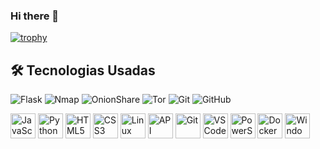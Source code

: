 ### Hi there 👋


[![trophy](https://github-profile-trophy.vercel.app/?username=jorgewesley&theme=kimbie_dark&no-frame=true&row=2&column=3)](https://github.com/ryo-ma/github-profile-trophy)


## 🛠️ Tecnologias Usadas

![Flask](https://img.shields.io/badge/Flask-000000?style=for-the-badge&logo=flask&logoColor=white)
![Nmap](https://img.shields.io/badge/Nmap-004AA2?style=for-the-badge&logo=nmap&logoColor=white)
![OnionShare](https://img.shields.io/badge/OnionShare-5A29E4?style=for-the-badge&logo=tor&logoColor=white)
![Tor](https://img.shields.io/badge/Tor-7D4698?style=for-the-badge&logo=tor-browser&logoColor=white)
![Git](https://img.shields.io/badge/Git-F05032?style=for-the-badge&logo=git&logoColor=white)
![GitHub](https://img.shields.io/badge/GitHub-181717?style=for-the-badge&logo=github&logoColor=white)

<p align="left">
  <img src="https://cdn.jsdelivr.net/gh/devicons/devicon/icons/javascript/javascript-original.svg" alt="JavaScript" width="40" height="40"/>
  <img src="https://cdn.jsdelivr.net/gh/devicons/devicon/icons/python/python-original.svg" alt="Python" width="40" height="40"/>
  <img src="https://cdn.jsdelivr.net/gh/devicons/devicon/icons/html5/html5-original.svg" alt="HTML5" width="40" height="40"/>
  <img src="https://cdn.jsdelivr.net/gh/devicons/devicon/icons/css3/css3-original.svg" alt="CSS3" width="40" height="40"/>
  <img src="https://cdn.jsdelivr.net/gh/devicons/devicon/icons/linux/linux-original.svg" alt="Linux" width="40" height="40"/>
  <img src="https://img.icons8.com/material-outlined/40/02569B/api.png" alt="API REST" width="40" height="40"/>
  <img src="https://cdn.jsdelivr.net/gh/devicons/devicon/icons/git/git-original.svg" alt="Git" width="40" height="40"/>
  <img src="https://cdn.jsdelivr.net/gh/devicons/devicon/icons/vscode/vscode-original.svg" alt="VSCode" width="40" height="40"/>
  <img src="https://img.icons8.com/ios-filled/40/5391FE/powershell.png" alt="PowerShell" width="40" height="40"/>
  <img src="https://cdn.jsdelivr.net/gh/devicons/devicon/icons/docker/docker-original.svg" alt="Docker" width="40" height="40"/>
  <img src="https://img.icons8.com/ios-filled/40/0078D6/windows-logo.png" alt="Windows" width="40" height="40"/>
</p>



<!--

dark, radical, merko, gruvbox, tokyonight, onedark, cobalt, synthwave, highcontrast, dracula
![Anurag's GitHub stats](https://github-readme-stats.vercel.app/api?username=jorgewesley&show_icons=true&theme=onedark)

**jorgewesley/Jorgewesley** is a ✨ _special_ ✨ repository because its `README.md` (this file) appears on your GitHub profile.

Here are some ideas to get you started:

- 🔭 I’m currently working on ...
- 🌱 I’m currently learning ...
- 👯 I’m looking to collaborate on ..
- 🤔 I’m looking for help with ...
- 💬 Ask me about ...
- 📫 How to reach me: ...
- 😄 Pronouns: ...
- ⚡ Fun fact: ...
-->
